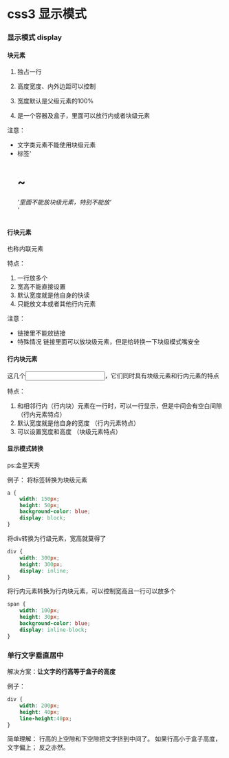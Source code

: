 # css3 显示模式

### 显示模式 display

#### 块元素
1. 独占一行

2. 高度宽度、内外边距可以控制

3. 宽度默认是父级元素的100%

4. 是一个容器及盒子，里面可以放行内或者块级元素

注意：

- 文字类元素不能使用块级元素
- 标签‘<p> <h1>~<h6>’里面不能放块级元素，特别不能放‘<div>’

#### 行块元素

也称内联元素

特点：
1. 一行放多个
2. 宽高不能直接设置
3. 默认宽度就是他自身的快读
4. 只能放文本或者其他行内元素

注意：
- 链接里不能放链接
- 特殊情况 链接<a>里面可以放块级元素，但是给<a>转换一下块级模式嘴安全

#### 行内块元素

这几个<img/><input/><td>，它们同时具有块级元素和行内元素的特点

特点：
1. 和相邻行内（行内块）元素在一行时，可以一行显示，但是中间会有空白间隙 （行内元素特点）
2. 默认宽度就是他自身的宽度		（行内元素特点）
3. 可以设置宽度和高度		（块级元素特点）


#### 显示模式转换

ps:金星天秀

例子：
将<a>标签转换为块级元素
```css
a {
	width: 150px;
	height: 50px;
	background-color: blue;
	display: block;
}
```
将div转换为行级元素，宽高就莫得了
```css
div {
    width: 300px;
    height: 300px;
    display: inline;
}
```

将<span>行内元素转换为行内块元素，可以控制宽高且一行可以放多个

```css
span {
    width: 100px;
    height: 30px;
    background-color: blue;
    display: inline-block;
}
```

### 单行文字垂直居中

解决方案：**让文字的行高等于盒子的高度**

例子：
```css
div {
	width: 200px;
	height: 40px;
	line-height:40px;
}
```

简单理解：
行高的上空隙和下空隙把文字挤到中间了。
如果行高小于盒子高度，文字偏上；
反之亦然。
